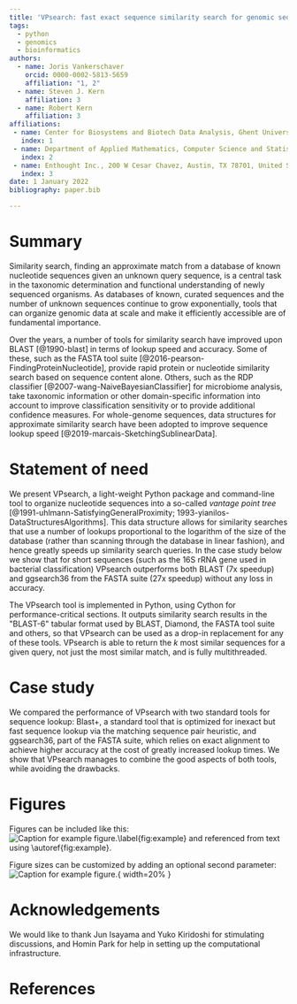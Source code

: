 ```yaml
---
title: 'VPsearch: fast exact sequence similarity search for genomic sequences'
tags:
  - python
  - genomics
  - bioinformatics
authors:
  - name: Joris Vankerschaver
    orcid: 0000-0002-5813-5659
    affiliation: "1, 2"
  - name: Steven J. Kern
    affiliation: 3
  - name: Robert Kern
    affiliation: 3
affiliations:
 - name: Center for Biosystems and Biotech Data Analysis, Ghent University Global Campus, Republic of Korea
   index: 1
 - name: Department of Applied Mathematics, Computer Science and Statistics, Ghent University, Belgium
   index: 2
 - name: Enthought Inc., 200 W Cesar Chavez, Austin, TX 78701, United States
   index: 3
date: 1 January 2022
bibliography: paper.bib

---
```


# Summary

Similarity search, finding an approximate match from a database of known
nucleotide sequences given an unknown query sequence, is a central task in the
taxonomic determination and functional understanding of newly sequenced
organisms. As databases of known, curated sequences and the number of unknown
sequences continue to grow exponentially, tools that can organize genomic data
at scale and make it efficiently accessible are of fundamental importance.

Over the years, a number of tools for similarity search have improved upon
BLAST [@1990-blast] in terms of lookup speed and accuracy. Some of these, such
as the FASTA tool suite [@2016-pearson-FindingProteinNucleotide], provide rapid
protein or nucleotide similarity search based on sequence content
alone. Others, such as the RDP classifier [@2007-wang-NaiveBayesianClassifier]
for microbiome analysis, take taxonomic information or other domain-specific
information into account to improve classification sensitivity or to provide
additional confidence measures. For whole-genome sequences, data structures for
approximate similarity search have been adopted to improve sequence lookup
speed [@2019-marcais-SketchingSublinearData].

# Statement of need

We present VPsearch, a light-weight Python package and command-line tool to
organize nucleotide sequences into a so-called _vantage point tree_
[@1991-uhlmann-SatisfyingGeneralProximity;
1993-yianilos-DataStructuresAlgorithms]. This data structure allows for
similarity searches that use a number of lookups proportional to the logarithm
of the size of the database (rather than scanning through the database in
linear fashion), and hence greatly speeds up similarity search queries. In the
case study below we show that for short sequences (such as the 16S rRNA gene
used in bacterial classification) VPsearch outperforms both BLAST (7x speedup)
and ggsearch36 from the FASTA suite (27x speedup) without any loss in accuracy.

The VPsearch tool is implemented in Python, using Cython for
performance-critical sections.  It outputs similarity search results in the
"BLAST-6" tabular format used by BLAST, Diamond, the FASTA tool suite and
others, so that VPsearch can be used as a drop-in replacement for any of these
tools. VPsearch is able to return the $k$ most similar sequences for a given
query, not just the most similar match, and is fully multithreaded.

# Case study

We compared the performance of VPsearch with two standard tools for sequence
lookup: Blast+, a standard tool that is optimized for inexact but fast sequence
lookup via the matching sequence pair heuristic, and ggsearch36, part of the FASTA
suite, which relies on exact
alignment to achieve higher accuracy at the cost of greatly increased lookup
times. We show that VPsearch manages to combine the good aspects of both tools,
while avoiding the drawbacks.


# Figures

Figures can be included like this:
![Caption for example figure.\label{fig:example}](figure.png)
and referenced from text using \autoref{fig:example}.

Figure sizes can be customized by adding an optional second parameter:
![Caption for example figure.](figure.png){ width=20% }

# Acknowledgements

We would like to thank Jun Isayama and Yuko Kiridoshi for stimulating
discussions, and Homin Park for help in setting up the computational
infrastructure.

# References
